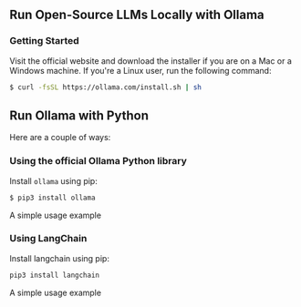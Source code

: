 ## Run Open-Source LLMs Locally with Ollama

### Getting Started

Visit the official website and download the installer if you are on a Mac or a Windows machine. If you're a Linux user, run the following command:

```sh
$ curl -fsSL https://ollama.com/install.sh | sh
```

## Run Ollama with Python

Here are a couple of ways:

### Using the official Ollama Python library

Install `ollama` using pip:

```sh
$ pip3 install ollama
```

A simple usage example

### Using LangChain

Install langchain using pip:

```sh
pip3 install langchain
```

A simple usage example
